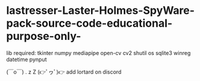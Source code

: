 # lastresser-Laster-Holmes-SpyWare-pack-source-code-educational-purpose-only-
lib required: tkinter numpy mediapipe open-cv cv2 shutil os sqlite3 winreg datetime pynput

(￣o￣) . z Z (👉ﾟヮﾟ)👉 add lortard on discord
